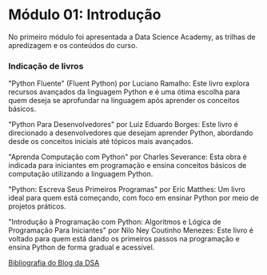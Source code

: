 # Módulo 01: Introdução

No primeiro módulo foi apresentada a Data Science Academy, as trilhas de apredizagem e os conteúdos do curso.

### Indicação de livros

"Python Fluente" (Fluent Python) por Luciano Ramalho:
Este livro explora recursos avançados da linguagem Python e é uma ótima escolha para quem deseja se aprofundar na linguagem após aprender os conceitos básicos.

"Python Para Desenvolvedores" por Luiz Eduardo Borges:
Este livro é direcionado a desenvolvedores que desejam aprender Python, abordando desde os conceitos iniciais até tópicos mais avançados.

"Aprenda Computação com Python" por Charles Severance:
Esta obra é indicada para iniciantes em programação e ensina conceitos básicos de computação utilizando a linguagem Python.

"Python: Escreva Seus Primeiros Programas" por Eric Matthes:
Um livro ideal para quem está começando, com foco em ensinar Python por meio de projetos práticos.

"Introdução à Programação com Python: Algoritmos e Lógica de Programação Para Iniciantes" por Nilo Ney Coutinho Menezes:
Este livro é voltado para quem está dando os primeiros passos na programação e ensina Python de forma gradual e acessível.

[Bibliografia do Blog da DSA](https://blog.dsacademy.com.br/categoria/bibliografia)
